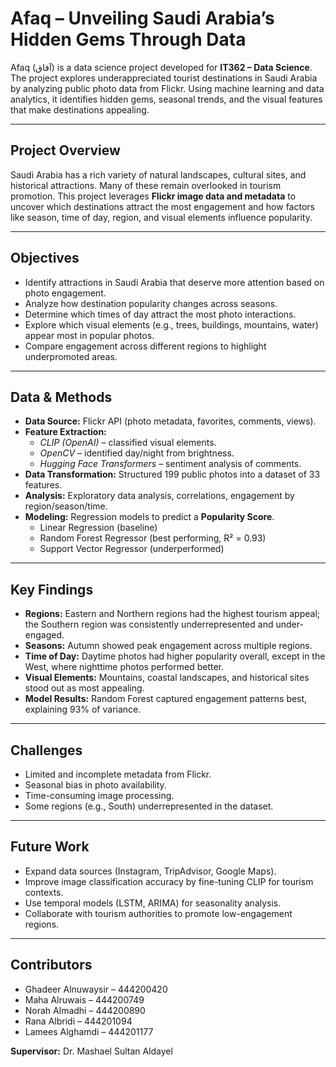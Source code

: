 # Afaq – Unveiling Saudi Arabia’s Hidden Gems Through Data  

Afaq (آفاق) is a data science project developed for **IT362 – Data Science**.  
The project explores underappreciated tourist destinations in Saudi Arabia by analyzing public photo data from Flickr. Using machine learning and data analytics, it identifies hidden gems, seasonal trends, and the visual features that make destinations appealing.  

---

## Project Overview  

Saudi Arabia has a rich variety of natural landscapes, cultural sites, and historical attractions. Many of these remain overlooked in tourism promotion. This project leverages **Flickr image data and metadata** to uncover which destinations attract the most engagement and how factors like season, time of day, region, and visual elements influence popularity.  

---

## Objectives  

- Identify attractions in Saudi Arabia that deserve more attention based on photo engagement.  
- Analyze how destination popularity changes across seasons.  
- Determine which times of day attract the most photo interactions.  
- Explore which visual elements (e.g., trees, buildings, mountains, water) appear most in popular photos.  
- Compare engagement across different regions to highlight underpromoted areas.  

---

## Data & Methods  

- **Data Source:** Flickr API (photo metadata, favorites, comments, views).  
- **Feature Extraction:**  
  - *CLIP (OpenAI)* – classified visual elements.  
  - *OpenCV* – identified day/night from brightness.  
  - *Hugging Face Transformers* – sentiment analysis of comments.  
- **Data Transformation:** Structured 199 public photos into a dataset of 33 features.  
- **Analysis:** Exploratory data analysis, correlations, engagement by region/season/time.  
- **Modeling:** Regression models to predict a **Popularity Score**.  
  - Linear Regression (baseline)  
  - Random Forest Regressor (best performing, R² = 0.93)  
  - Support Vector Regressor (underperformed)  

---

## Key Findings  

- **Regions:** Eastern and Northern regions had the highest tourism appeal; the Southern region was consistently underrepresented and under-engaged.  
- **Seasons:** Autumn showed peak engagement across multiple regions.  
- **Time of Day:** Daytime photos had higher popularity overall, except in the West, where nighttime photos performed better.  
- **Visual Elements:** Mountains, coastal landscapes, and historical sites stood out as most appealing.  
- **Model Results:** Random Forest captured engagement patterns best, explaining 93% of variance.  

---

## Challenges  

- Limited and incomplete metadata from Flickr.  
- Seasonal bias in photo availability.  
- Time-consuming image processing.  
- Some regions (e.g., South) underrepresented in the dataset.  

---

## Future Work  

- Expand data sources (Instagram, TripAdvisor, Google Maps).  
- Improve image classification accuracy by fine-tuning CLIP for tourism contexts.  
- Use temporal models (LSTM, ARIMA) for seasonality analysis.  
- Collaborate with tourism authorities to promote low-engagement regions.  

---

## Contributors  

- Ghadeer Alnuwaysir – 444200420  
- Maha Alruwais – 444200749  
- Norah Almadhi – 444200890  
- Rana Albridi – 444201094  
- Lamees Alghamdi – 444201177  

**Supervisor:** Dr. Mashael Sultan Aldayel  

